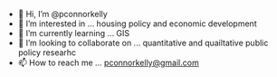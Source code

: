 - 👋 Hi, I’m @pconnorkelly
- 👀 I’m interested in ... housing policy and economic development
- 🌱 I’m currently learning ... GIS
- 💞️ I’m looking to collaborate on ... quantitative and quailtative public policy researhc
- 📫 How to reach me ... pconnorkelly@gmail.com

<!---
pconnorkelly/pconnorkelly is a ✨ special ✨ repository because its `README.md` (this file) appears on your GitHub profile.
You can click the Preview link to take a look at your changes.
--->
